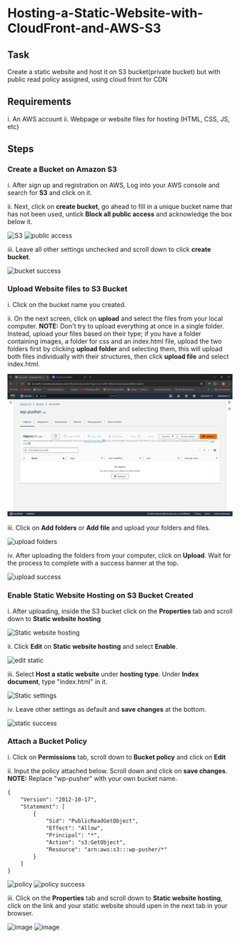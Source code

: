 # Hosting-a-Static-Website-with-CloudFront-and-AWS-S3

## Task
Create a static website and host it on S3 bucket(private bucket) but with public read policy assigned, using cloud front for CDN

## Requirements

i. An AWS account
ii. Webpage or website files for hosting (HTML, CSS, JS, etc)

## Steps 

### Create a Bucket on Amazon S3

i. After sign up and registration on AWS, Log into your AWS console and search for **S3** and click on it.

ii. Next, click on **create bucket**, go ahead to fill in a unique bucket name that has not been used, untick **Block all public access** and acknowledge the box below it.

![S3](https://asset.cloudinary.com/dbzdpfq9c/f82a838b6b7723c42332fbf955081ef9) ![public access](https://asset.cloudinary.com/dbzdpfq9c/8cf8e465af6a72bc83d4eda0bb069a94)

iii. Leave all other settings unchecked and scroll down to click **create bucket**.

![bucket success](https://asset.cloudinary.com/dbzdpfq9c/e0d19ac5a3f396e03abf12b5d1ea092c)

### Upload Website files to S3 Bucket

i. Click on the bucket name you created.

ii. On the next screen, click on **upload** and select the files from your local computer. **NOTE:** Don't try to upload everything at once in a single folder. Instead, upload your files based on their type; if you have a folder containing images, a folder for css and an index.html file, upload the two folders first by clicking **upload folder** and selecting them, this will upload both files individually with their structures, then click **upload file** and select index.html.

![upload](screenshots/four.png)

iii. Click on **Add folders** or **Add file** and upload your folders and files.

![upload folders](https://asset.cloudinary.com/dbzdpfq9c/9bfe99ecaacc43fd10ed1f80da1c0c95)

iv. After uploading the folders from your computer, click on **Upload**. Wait for the process to complete with a success banner at the top.

![upload success](https://asset.cloudinary.com/dbzdpfq9c/941162848f312de0173a8bca1da0a55e)

### Enable Static Website Hosting on S3 Bucket Created

i. After uploading, inside the S3 bucket click on the **Properties** tab and scroll down to **Static website hosting**

![Static website hosting](https://asset.cloudinary.com/dbzdpfq9c/98b49a37e3583af21c477629bc8c40f0)

ii. Click **Edit** on **Static website hosting** and select **Enable**.

![edit static](https://asset.cloudinary.com/dbzdpfq9c/57b4da299f3080daf6ec941738a94912)

iii. Select **Host a static website** under **hosting type**. Under **Index document**, type "index.html" in it.

![Static settings](https://asset.cloudinary.com/dbzdpfq9c/125607c2f15ac98c0fc4a06a882bdff8)

iv. Leave other settings as default and **save changes** at the bottom.

![static success](https://asset.cloudinary.com/dbzdpfq9c/d3d07c0562c46c3f974a7d389172010d)

### Attach a Bucket Policy

i. Click on **Permissions** tab, scroll down to **Bucket policy** and click on **Edit**

ii. Input the policy attached below. Scroll down and click on **save changes**. **NOTE:** Replace "wp-pusher" with your own bucket name.

```
{
    "Version": "2012-10-17",
    "Statement": [
        {
            "Sid": "PublicReadGetObject",
            "Effect": "Allow",
            "Principal": "*",
            "Action": "s3:GetObject",
            "Resource": "arn:aws:s3:::wp-pusher/*"
        }
    ]
}
```

![policy](https://asset.cloudinary.com/dbzdpfq9c/a894080b65f67c3b7b18d1a13b5e4999)
![policy success](https://asset.cloudinary.com/dbzdpfq9c/1a566f38105bfd1856d42b4d068b32ac)


iii. Click on the **Properties** tab and scroll down to **Static website hosting**, click on the link and your static website should upen in the next tab in your browser.

![image](https://asset.cloudinary.com/dbzdpfq9c/ae830f2628d9c0cec9f012fd7c5726ee)
![image](https://asset.cloudinary.com/dbzdpfq9c/ae830f2628d9c0cec9f012fd7c5726ee)
